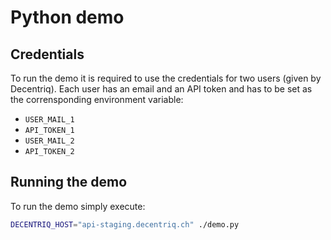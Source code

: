 # Python demo

## Credentials
To run the demo it is required to use the credentials for two users (given by Decentriq).
Each user has an email and an API token and has to be set as the corrensponding environment variable:

+ `USER_MAIL_1`
+ `API_TOKEN_1`
+ `USER_MAIL_2`
+ `API_TOKEN_2`

## Running the demo
To run the demo simply execute:

```bash
DECENTRIQ_HOST="api-staging.decentriq.ch" ./demo.py
```
